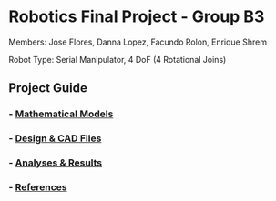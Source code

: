 # Robotics Final Project - Group B3

Members: Jose Flores, Danna Lopez, Facundo Rolon, Enrique Shrem

Robot Type: Serial Manipulator, 4 DoF (4 Rotational Joins)

## Project Guide
### - [Mathematical Models](Mathematical%20Models)
### - [Design & CAD Files](Design%20&%20CAD%20Files)
### - [Analyses & Results](Analyses%20&%20Results)
### - [References](References)

